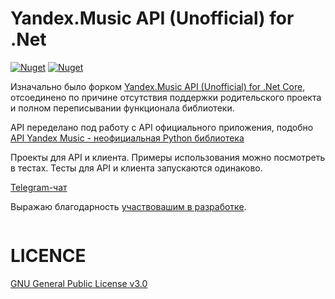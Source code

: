 # Yandex.Music API (Unofficial) for .Net

[![Nuget](https://img.shields.io/nuget/v/KM.Yandex.Music.Api?label=KM.Yandex.Music.Api)](https://www.nuget.org/packages/KM.Yandex.Music.Api/)
[![Nuget](https://img.shields.io/nuget/v/KM.Yandex.Music.Client?label=KM.Yandex.Music.Client)](https://www.nuget.org/packages/KM.Yandex.Music.Client/)

Изначально было форком [Yandex.Music API (Unofficial) for .Net Core](https://github.com/Winster332/Yandex.Music.Api), отсоединено по причине отсутствия поддержки родительского проекта и полном переписывании функционала библиотеки.

API переделано под работу с API официального приложения, подобно [API Yandex Music - неофициальная Python библиотека](https://github.com/MarshalX/yandex-music-api) 

Проекты для API и клиента. Примеры использования можно посмотреть в тестах. Тесты для API и клиента запускаются одинаково.

[Telegram-чат](https://t.me/yandex_music_api)

Выражаю благодарность [участвовашим в разработке](https://github.com/K1llMan/Yandex.Music.Api/graphs/contributors).

```{include} ../../CHANGELOG.md
```

# LICENCE
[GNU General Public License v3.0](https://github.com/K1llMan/Yandex.Music.Api/blob/master/LICENSE)